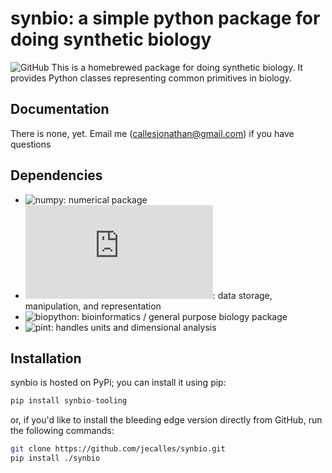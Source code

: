 # synbio: a simple python package for doing synthetic biology
![GitHub](https://img.shields.io/github/license/jecalles/synbio)
This is a homebrewed package for doing synthetic biology. It provides Python classes representing common primitives in biology.

## Documentation
There is none, yet. Email me (callesjonathan@gmail.com) if you have questions

## Dependencies
- ![numpy](https://numpy.org/doc/stable/): numerical package
- ![pandas](https://pandas.pydata.org/docs/user_guide/index.html): data storage, manipulation, and representation
- ![biopython](https://biopython.org/): bioinformatics / general purpose biology package
- ![pint](https://pint.readthedocs.io/en/stable/): handles units and dimensional analysis

## Installation
synbio is hosted on PyPi; you can install it using pip:
```python
pip install synbio-tooling
```

or, if you'd like to install the bleeding edge version directly from GitHub, run the following commands:

```bash
git clone https://github.com/jecalles/synbio.git
pip install ./synbio
```
